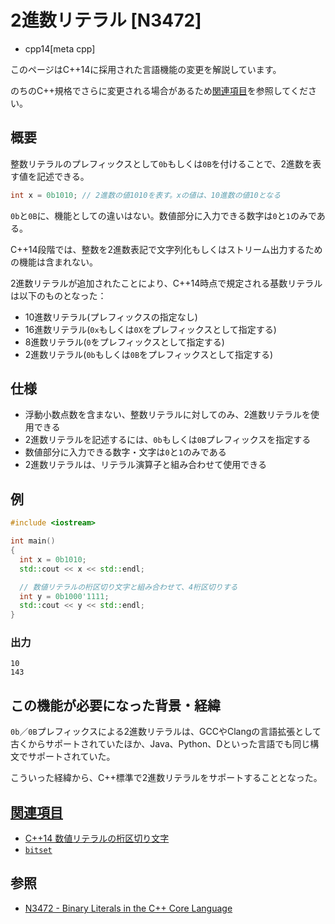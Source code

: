 # 2進数リテラル [N3472]
* cpp14[meta cpp]

<!-- start lang caution -->

このページはC++14に採用された言語機能の変更を解説しています。

のちのC++規格でさらに変更される場合があるため[関連項目](#relative-page)を参照してください。

<!-- last lang caution -->

## 概要
整数リテラルのプレフィックスとして`0b`もしくは`0B`を付けることで、2進数を表す値を記述できる。

```cpp
int x = 0b1010; // 2進数の値1010を表す。xの値は、10進数の値10となる
```

`0b`と`0B`に、機能としての違いはない。数値部分に入力できる数字は`0`と`1`のみである。

C++14段階では、整数を2進数表記で文字列化もしくはストリーム出力するための機能は含まれない。

2進数リテラルが追加されたことにより、C++14時点で規定される基数リテラルは以下のものとなった：

- 10進数リテラル(プレフィックスの指定なし)
- 16進数リテラル(`0x`もしくは`0X`をプレフィックスとして指定する)
- 8進数リテラル(`0`をプレフィックスとして指定する)
- 2進数リテラル(`0b`もしくは`0B`をプレフィックスとして指定する)


## 仕様
- 浮動小数点数を含まない、整数リテラルに対してのみ、2進数リテラルを使用できる
- 2進数リテラルを記述するには、`0b`もしくは`0B`プレフィックスを指定する
- 数値部分に入力できる数字・文字は`0`と`1`のみである
- 2進数リテラルは、リテラル演算子と組み合わせて使用できる


## 例
```cpp example
#include <iostream>

int main()
{
  int x = 0b1010;
  std::cout << x << std::endl;

  // 数値リテラルの桁区切り文字と組み合わせて、4桁区切りする
  int y = 0b1000'1111;
  std::cout << y << std::endl;
}
```

### 出力
```
10
143
```


## この機能が必要になった背景・経緯
`0b`／`0B`プレフィックスによる2進数リテラルは、GCCやClangの言語拡張として古くからサポートされていたほか、Java、Python、Dといった言語でも同じ構文でサポートされていた。

こういった経緯から、C++標準で2進数リテラルをサポートすることとなった。


## <a id="relative-page" href="#relative-page">関連項目</a>
- [C++14 数値リテラルの桁区切り文字](digit_separators.md)
- [`bitset`](/reference/bitset/bitset.md)


## 参照
- [N3472 - Binary Literals in the C++ Core Language](http://www.open-std.org/jtc1/sc22/wg21/docs/papers/2012/n3472.pdf)